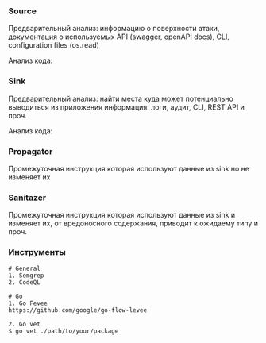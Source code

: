 ### Source
Предварительный анализ: информацию о поверхности атаки, документация о используемых API (swagger, openAPI docs), CLI, configuration files (os.read)

Анализ кода: 


### Sink
Предварительный анализ: найти места куда может потенциально выводиться из приложения информация: логи, аудит, CLI, REST API и проч.

Анализ кода:

### Propagator
Промежуточная инструкция которая используют данные из sink но не изменяет их

### Sanitazer
Промежуточная инструкция которая используют данные из sink и изменяет их, от вредоносного содержания, приводит к ожидаему типу и проч.


### Инструменты
```
# General
1. Semgrep
2. CodeQL

# Go
1. Go Fevee
https://github.com/google/go-flow-levee

2. Go vet
$ go vet ./path/to/your/package
```